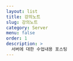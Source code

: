 ```yaml
---
layout: list
title: 강의노트
slug: 강의노트
category: Server
menu: false
order: 1
description: >
  서버에 대한 수업내용 포스팅
---
```

